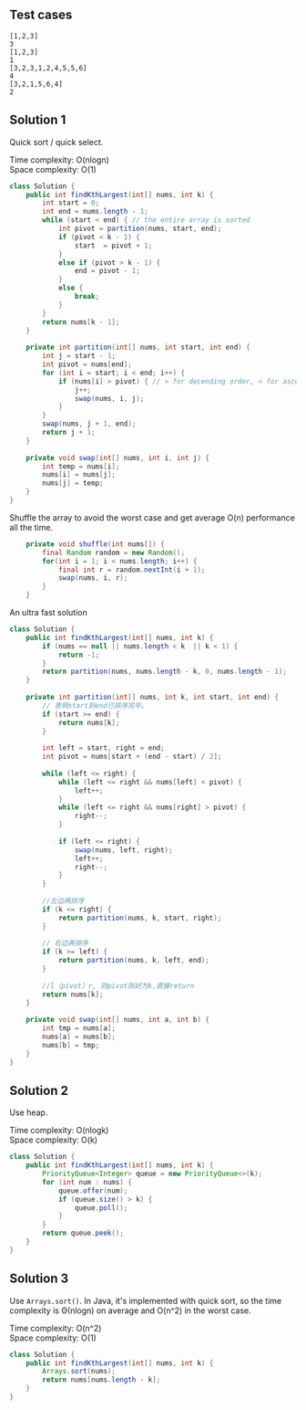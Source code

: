 ## Test cases
```
[1,2,3]
3
[1,2,3]
1
[3,2,3,1,2,4,5,5,6]
4
[3,2,1,5,6,4]
2
```

## Solution 1

Quick sort / quick select.    

Time complexity: O(nlogn)  
Space complexity: O(1)  

```java
class Solution {
    public int findKthLargest(int[] nums, int k) {
        int start = 0;
        int end = nums.length - 1;
        while (start < end) { // the entire array is sorted
            int pivot = partition(nums, start, end);
            if (pivot < k - 1) {
                start  = pivot + 1;
            }
            else if (pivot > k - 1) {
                end = pivot - 1;
            } 
            else {
                break;
            }
        }
        return nums[k - 1];
    }
    
    private int partition(int[] nums, int start, int end) {
        int j = start - 1;
        int pivot = nums[end];
        for (int i = start; i < end; i++) {
            if (nums[i] > pivot) { // > for decending order, < for ascending order
                j++;
                swap(nums, i, j);
            }
        }
        swap(nums, j + 1, end);
        return j + 1;
    }
    
    private void swap(int[] nums, int i, int j) {
        int temp = nums[i];
        nums[i] = nums[j];
        nums[j] = temp;
    }
}
```

Shuffle the array to avoid the worst case and get average O(n) performance all the time.  
```java
    private void shuffle(int nums[]) {
        final Random random = new Random();
        for(int i = 1; i < nums.length; i++) {
            final int r = random.nextInt(i + 1);
            swap(nums, i, r);
        }
    }
```

An ultra fast solution  
```java
class Solution {
    public int findKthLargest(int[] nums, int k) {
        if (nums == null || nums.length < k  || k < 1) {
            return -1;
        }
        return partition(nums, nums.length - k, 0, nums.length - 1);
    }
    
    private int partition(int[] nums, int k, int start, int end) {
        // 表明start到end已排序完毕。
        if (start >= end) {
            return nums[k];
        }
        
        int left = start, right = end;
        int pivot = nums[start + (end - start) / 2];
        
        while (left <= right) {
            while (left <= right && nums[left] < pivot) {
                left++;
            }
            while (left <= right && nums[right] > pivot) {
                right--;
            }
            
            if (left <= right) {
                swap(nums, left, right);
                left++;
                right--;
            }
        }
        
        //左边再排序
        if (k <= right) {
            return partition(nums, k, start, right);
        }
        
        // 右边再排序
        if (k >= left) {
            return partition(nums, k, left, end);
        }
        
        //l（pivot）r, 则pivot刚好为k,直接return
        return nums[k];
    }
    
    private void swap(int[] nums, int a, int b) {
        int tmp = nums[a];
        nums[a] = nums[b];
        nums[b] = tmp;
    }
}
```

## Solution 2

Use heap.  

Time complexity: O(nlogk)  
Space complexity: O(k)  

```java
class Solution {
    public int findKthLargest(int[] nums, int k) {
        PriorityQueue<Integer> queue = new PriorityQueue<>(k);
        for (int num : nums) {
            queue.offer(num);
            if (queue.size() > k) {
                queue.poll();
            }
        }
        return queue.peek();        
    }
}
```


## Solution 3

Use `Arrays.sort()`. In Java, it's implemented with quick sort, so the time complexity is Θ(nlogn) on average and O(n^2) in the worst case.  

Time complexity: O(n^2)  
Space complexity: O(1)  

```java
class Solution {
    public int findKthLargest(int[] nums, int k) {
        Arrays.sort(nums);
        return nums[nums.length - k];
    }
}
```
